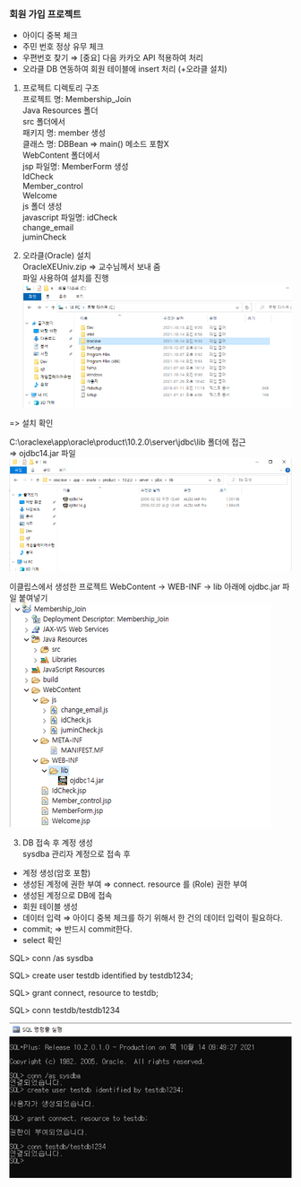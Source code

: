 ### 회원 가입 프로젝트  
  
- 아이디 중복 체크  
- 주민 번호 정상 유무 체크   
- 우편번호 찾기 ⇒ [중요] 다음 카카오 API 적용하여 처리  
- 오라클 DB 연동하여 회원 테이블에 insert 처리 (+오라클 설치)  
  
1. 프로젝트 디렉토리 구조  
프로젝트 명: Membership_Join  
   Java Resources 폴더    
    src 폴더에서  
      패키지 명: member 생성   
        클래스 명: DBBean ⇒ main() 메소드 포함X    
   WebContent 폴더에서  
    jsp 파일명: MemberForm 생성    
               IdCheck  
               Member_control  
               Welcome  
    js 폴더 생성   
      javascript 파일명: idCheck  
                        change_email   
                        juminCheck  
  
  
2. 오라클(Oracle) 설치  
OracleXEUniv.zip ⇒ 교수님께서 보내 줌   
파일 사용하여 설치를 진행  
![1.png](./imgs/1.png) 

=> 설치 확인  
  
C:\oraclexe\app\oracle\product\10.2.0\server\jdbc\lib 폴더에 접근  
⇒ ojdbc14.jar 파일  
![2.png](./imgs/2.png)
  
이클립스에서 생성한 프로젝트 WebContent → WEB-INF → lib 아래에 ojdbc.jar 파일 붙여넣기  
![3.png](./imgs/3.png)



3. DB 접속 후 계정 생성  
sysdba 관리자 계정으로 접속 후  
- 계정 생성(암호 포함)
- 생성된 계정에 권한 부여 ⇒ connect. resource 를 (Role) 권한 부여
- 생성된 계정으로 DB에 접속
- 회원 테이블 생성
- 데이터 입력 ⇒ 아이디 중복 체크를 하기 위해서 한 건의 데이터 입력이 필요하다.
- commit; ⇒ 반드시 commit한다.
- select 확인

SQL> conn /as sysdba

SQL> create user testdb identified by testdb1234;

SQL> grant connect, resource to testdb;

SQL> conn testdb/testdb1234

![4.png](./imgs/4.png)

